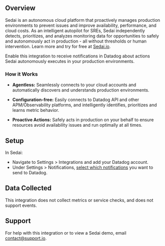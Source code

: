 
## Overview

Sedai is an autonomous cloud platform that proactively manages production environments to prevent issues and improve availability, performance, and cloud costs. As an intelligent autopilot for SREs, Sedai independently detects, prioritizes, and analyzes monitoring data for opportunities to safely and autonomously act in production - all without thresholds or human intervention. Learn more and try for free at [Sedai.io][1].

Enable this integration to receive notifications in Datadog about actions Sedai autonomously executes in your production environments.

### How it Works

* **Agentless:** Seamlessly connects to your cloud accounts and automatically discovers and understands production environments.

* **Configuration-free:** Easily connects to Datadog API and other APM/Observability platforms, and intelligently identifies, prioritizes and learns metric behavior.

* **Proactive Actions:** Safely acts in production on your behalf to ensure resources avoid availability issues and run optimally at all times.

## Setup

In Sedai:

* Navigate to Settings > Integrations and add your Datadog account.
* Under Settings > Notifications, [select which notifications][3] you want to send to Datadog. 

## Data Collected

This integration does not collect metrics or service checks, and does not support events.

## Support

For help with this integration or to view a Sedai demo, email [contact@support.io][2].


[1]: https://www.sedai.io
[2]: mailto:support@sedai.io
[3]: https://sedai.gitbook.io/sedai/sedai-user-guide/controls/notifications
